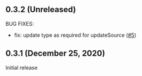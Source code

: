 ## 0.3.2 (Unreleased)

BUG FIXES:
* fix: update type as required for updateSource ([#5](https://github.com/OpenAxon/terraform-provider-identitynow/pull/5))

## 0.3.1 (December 25, 2020)

Initial release
